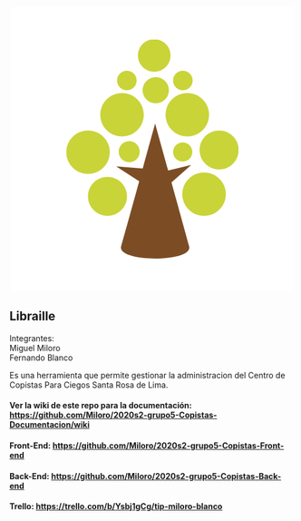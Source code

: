 <p align="center">
  <img src="imagenes/logo_copistas1.png" />
</p>

## Libraille 

Integrantes: </br>
 Miguel Miloro </br>
 Fernando Blanco </br>

Es una herramienta que permite gestionar la administracion del Centro de Copistas Para Ciegos
Santa Rosa de Lima.


 ####  Ver la wiki de este repo para la documentación: https://github.com/Miloro/2020s2-grupo5-Copistas-Documentacion/wiki
 ####  Front-End: https://github.com/Miloro/2020s2-grupo5-Copistas-Front-end
 ####  Back-End: https://github.com/Miloro/2020s2-grupo5-Copistas-Back-end
 ####  Trello: https://trello.com/b/Ysbj1gCg/tip-miloro-blanco      
